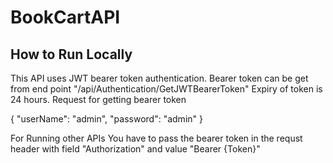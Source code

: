 # BookCartAPI
## How to Run Locally ##
This API uses JWT bearer token authentication.
Bearer token can be get from end point  "/api/Authentication/GetJWTBearerToken"
Expiry of token is 24 hours.
Request for getting bearer token 

{
  "userName": "admin",
  "password": "admin"
}

For Running other APIs
You have to pass the bearer token in the requst header with field "Authorization" and value "Bearer {Token}"
